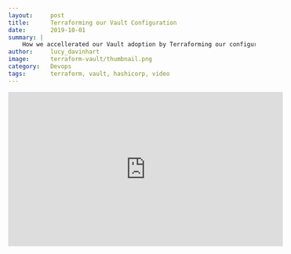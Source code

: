 ```yaml
---
layout:     post
title:      Terraforming our Vault Configuration
date:       2019-10-01
summary: |
    How we accellerated our Vault adoption by Terraforming our configuration
author:     lucy_davinhart
image:      terraform-vault/thumbnail.png
category:   Devops
tags:       terraform, vault, hashicorp, video
---
```


<iframe width="560" height="315" src="https://www.youtube-nocookie.com/embed/vD3_jeqGx6M" frameborder="0" allow="autoplay; encrypted-media" allowfullscreen sandbox="allow-same-origin allow-scripts allow-forms" ></iframe>

